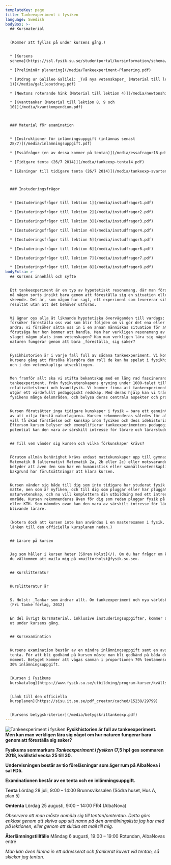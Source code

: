 ```yaml
---
templateKey: page
title: Tankeexperiment i fysiken
language: Swedish
bodyBox: >-
  ## Kursmaterial


  (Kommer att fyllas på under kursens gång.)


  * [Kursens
  schema](https://ssl.fysik.su.se/studentportal/kursinformation/schema/makepdf.php?kurs=FK1021)

  * [Preliminär planering](/media/Tankeexperiment-Planering.pdf)

  * [Utdrag ur Galileo Galilei: _Två nya vetenskaper_ (Material till lektion
  1)](/media/galileoutdrag.pdf)

  * [Newtons roterande hink (Material till lektion 4)](/media/newtonshink.pdf)

  * [Kvanttankar (Material till lektion 8, 9 och
  10)](/media/kvantkompendium.pdf)



  ### Material för examination


  * [Instruktioner för inlämningsuppgift (inlämnas senast
  28/7)](/media/inlamningsuppgift.pdf)

  * [Essäfrågor (en av dessa kommer på tentan)](/media/essafragor18.pdf)

  * [Tidigare tenta (26/7 2014)](/media/tankeexp-tenta14.pdf)

  * [Lösningar till tidigare tenta (26/7 2014)](/media/tankeexp-svartenta14.pdf)



  ### Instuderingsfrågor


  * [Instuderingsfrågor till lektion 1](/media/instudfragor1.pdf)

  * [Instuderingsfrågor till lektion 2](/media/instudfragor2.pdf)

  * [Instuderingsfrågor till lektion 3](/media/instudfragor3.pdf)

  * [Instuderingsfrågor till lektion 4](/media/instudfragor4.pdf)

  * [Instuderingsfrågor till lektion 5](/media/instudfragor5.pdf)

  * [Instuderingsfrågor till lektion 6](/media/instudfragor6.pdf)

  * [Instuderingsfrågor till lektion 7](/media/instudfragor7.pdf)

  * [Instuderingsfrågor till lektion 8](/media/instudfragor8.pdf)
bodyExtra: >-
  ## Kursens innehåll och syfte


  Ett tankeexperiment är en typ av hypotetiskt resonemang, där man försöker att
  nå någon sorts insikt bara genom att föreställa sig en situation eller ett
  skeende. Det är, som någon har sagt, ett experiment som levererar sitt
  resultat utan att det behöver utföras. 


  Vi ägnar oss alla åt liknande hypotetiska överväganden till vardags: vi
  försöker föreställa oss vad som blir följden om vi gör det ena eller det
  andra; vi försöker sätta oss in i en annan människas situation för att
  förutsäga hur hon kommer att handla. Men har verkligen resonemang av det här
  slaget någon plats inom vetenskapen? Kan man verkligen lära sig något om hur
  naturen fungerar genom att bara _föreställa_ sig saker? 


  Fysikhistorien är i varje fall full av sådana tankeexperiment. Vi kommer under
  kursens gång att försöka klargöra den roll de kan ha spelat i fysikhistorien
  och i den vetenskapliga utvecklingen. 


  Men framför allt ska vi stifta bekantskap med en lång rad fascinerande
  tankeexperiment, från fysikvetenskapens gryning under 1600-talet till
  relativitetsteori och kvantfysik. Vi kommer finna att tankeexperimenten ofta
  utgör ett värdefullt pedagogiskt redskap. Med deras hjälp kan vi tränga in i
  fysikens många delområden, och belysa deras centrala aspekter och problem. 


  Kursen förutsätter inga tidigare kunskaper i fysik – bara ett genuint intresse
  av att vilja förstå naturlagarna. Kursen rekommenderas således för alla som
  vill få ökad förståelse och kunskap inom fysiken och dess idéhistoria.
  Eftersom kursen belyser och exemplifierar tankeexperimentens pedagogiska
  potential kan den vara av särskilt intresse för lärare och lärarstuderande. 


  ## Till vem vänder sig kursen och vilka förkunskaper krävs?


  Förutom allmän behörighet krävs endast mattekunskaper upp till gymnasiets
  Matematik B (alternativt Matematik 2a, 2b eller 2c) eller motsvarande. Det
  betyder att även den som har en humanistisk eller samhällsvetenskaplig
  bakgrund har förutsättningar att klara kursen. 


  Kursen vänder sig både till dig som inte tidigare har studerat fysik och
  matte, men som är nyfiken, och till dig som pluggar eller har pluggat
  naturvetenskap, och nu vill komplettera din utbildning med ett intressant
  område. Kursen rekommenderas även för dig som redan pluggar fysik på Fysikum
  eller KTH. Som nämndes ovan kan den vara av särskilt intresse för lärare eller
  blivande lärare. 


  (Notera dock att kursen inte kan användas i en masterexamen i fysik. Se vidare
  länken till den officiella kursplanen nedan.) 


  ## Lärare på kursen


  Jag som håller i kursen heter [Sören Holst](/). Om du har frågor om kursen är
  du välkommen att maila mig på <mailto:holst@fysik.su.se>. 


  ## Kurslitteratur


  Kurslitteratur är 


  S. Holst: _Tankar som ändrar allt. Om tankeexperiment och nya världsbilder_
  (Fri Tanke förlag, 2012) 


  En del övrigt kursmaterial, inklusive instuderingsuppgifter, kommer att delas
  ut under kursens gång. 


  ## Kursexamination


  Kursens examination består av en mindre inlämningsuppgift samt en avslutande
  tenta. För att bli godkänd på kursen måste man bli godkänd på båda dessa
  moment. Betyget kommer att vägas samman i proportionen 70% tentamensresultat,
  30% inlämningsuppgift. 


  [Kursen i Fysikums
  kurskatalog](https://www.fysik.su.se/utbildning/program-kurser/kvälls-och-orienteringskurser)


  [Länk till den officiella
  kursplanen](https://sisu.it.su.se/pdf_creator/cached/15238/29799)


  [Kursens betygskriterier](/media/betygskrittankeexp.pdf)
---
```

![Tankeexperiment i fysiken](/media/Tankeexperiment-Intro.jpg)
**Fysikhistorien är full av tankeexperiment. Men kan man verkligen lära sig något om hur naturen fungerar bara genom att föreställa sig saker?**

**Fysikums sommarkurs _Tankeexperiment i fysiken_ (7,5 hp) ges sommaren 2018, kvällstid vecka 25 till 30.**

**Undervisningen består av tio föreläsningar som äger rum på AlbaNova i sal FD5.**

**Examinationen består av en tenta och en inlämningsuppgift.**

**Tenta**
Lördag 28 juli, 9:00 – 14:00
Brunnsvikssalen (Södra huset, Hus A, plan 5)

**Omtenta**
Lördag 25 augusti, 9:00 – 14:00
FR4 (AlbaNova)

_Observera att man måste anmäla sig till tentan/omtentan. Detta görs enklast genom att skriva upp sitt namn på den anmälningslista jag har med på lektionen, eller genom att skicka ett mail till mig._

**Återlämningstillfälle**
Måndag 6 augusti, 19:00 – 19:00
Rotundan, AlbaNovas entré

_Man kan även lämna in ett adresserat och frankerat kuvert vid tentan, så skickar jag tentan._
